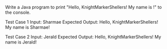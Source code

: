 Write a Java program to print "Hello, KnightMarkerShellers! My name is <name>!" to the console.


Test Case 1
Input: Sharmae
Expected Output:
Hello, KnightMarkerShellers! My name is Sharmae!

Test Case 2
Input: Jerald
Expected Output:
Hello, KnightMarkerShellers! My name is Jerald!

